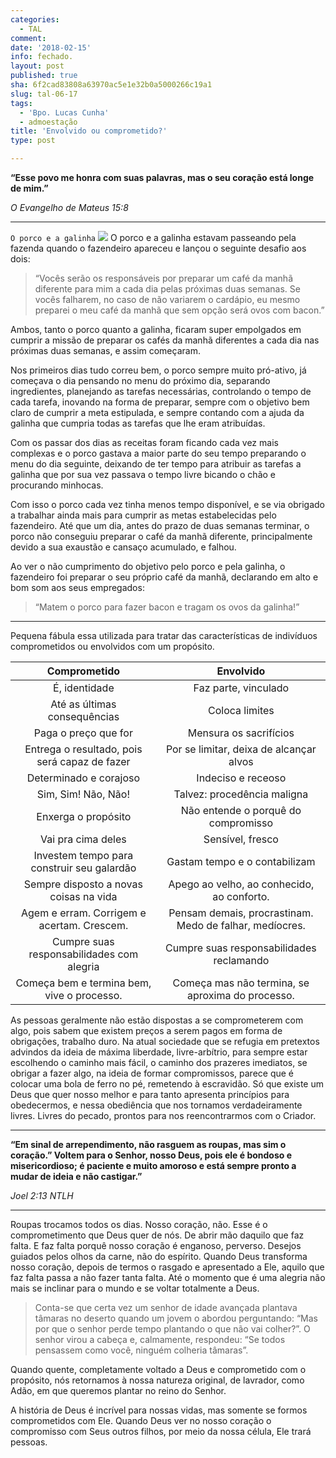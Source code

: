 ```yaml
---
categories:
  - TAL
comment: 
date: '2018-02-15'
info: fechado.
layout: post
published: true
sha: 6f2cad83808a63970ac5e1e32b0a5000266c19a1
slug: tal-06-17
tags:
  - 'Bpo. Lucas Cunha'
  - admoestação
title: 'Envolvido ou comprometido?'
type: post

---
```





**“Esse povo me honra com suas palavras, mas o seu coração está longe de mim.”**

*‭‭O Evangelho de Mateus‬ ‭15:8‬*

***

`O porco e a galinha`
![](http://i50.photobucket.com/albums/f316/marioseixas/Piggy_zpsahqj6hk6.jpg)
O porco e a galinha estavam passeando pela fazenda quando o fazendeiro apareceu e lançou o seguinte desafio aos dois:

>“Vocês serão os responsáveis por preparar um café da manhã diferente para mim a cada dia pelas próximas duas semanas. Se vocês falharem, no caso de não variarem o cardápio, eu mesmo preparei o meu café da manhã que sem opção será ovos com bacon.”

Ambos, tanto o porco quanto a galinha, ficaram super empolgados em cumprir a missão de preparar os cafés da manhã diferentes a cada dia nas próximas duas semanas, e assim começaram.

Nos primeiros dias tudo correu bem, o porco sempre muito pró-ativo, já começava o dia pensando no menu do próximo dia, separando ingredientes, planejando as tarefas necessárias, controlando o tempo de cada tarefa, inovando na forma de preparar, sempre com o objetivo bem claro de cumprir a meta estipulada, e sempre contando com a ajuda da galinha que cumpria todas as tarefas que lhe eram atribuídas.

Com os passar dos dias as receitas foram ficando cada vez mais complexas e o porco gastava a maior parte do seu tempo preparando o menu do dia seguinte, deixando de ter tempo para atribuir as tarefas a galinha que por sua vez passava o tempo livre bicando o chão e procurando minhocas.

Com isso o porco cada vez tinha menos tempo disponível, e se via obrigado a trabalhar ainda mais para cumprir as metas estabelecidas pelo fazendeiro. Até que um dia, antes do prazo de duas semanas terminar, o porco não conseguiu preparar o café da manhã diferente, principalmente devido a sua exaustão e cansaço acumulado, e falhou.

Ao ver o não cumprimento do objetivo pelo porco e pela galinha, o fazendeiro foi preparar o seu próprio café da manhã, declarando em alto e bom som aos seus empregados:

>“Matem o porco para fazer bacon e tragam os ovos da galinha!”

***

Pequena fábula essa utilizada para tratar das características de indivíduos comprometidos  ou envolvidos com um propósito.



|                 Comprometido                  |                        Envolvido                        |
| :-------------------------------------------: | :-----------------------------------------------------: |
|                 É, identidade                 |                  Faz parte, vinculado                   |
|         Até as últimas consequências          |                     Coloca limites                      |
|             Paga o preço que for              |                 Mensura os sacrifícios                  |
| Entrega o resultado, pois será capaz de fazer |         Por se limitar, deixa de alcançar alvos         |
|            Determinado e corajoso             |                   Indeciso e receoso                    |
|              Sim, Sim! Não, Não!              |               Talvez: procedência maligna               |
|              Enxerga o propósito              |           Não entende o porquê do compromisso           |
|              Vai pra cima deles               |                    Sensível, fresco                     |
|  Investem tempo para construir seu galardão   |              Gastam tempo e o contabilizam              |
|    Sempre disposto a novas coisas na vida     |       Apego ao velho, ao conhecido, ao conforto.        |
|  Agem e erram. Corrigem e acertam. Crescem.   | Pensam demais, procrastinam. Medo de falhar, medíocres. |
|   Cumpre suas responsabilidades com alegria   |        Cumpre suas responsabilidades reclamando         |
|  Começa bem e termina bem, vive o processo.   |    Começa mas não termina, se aproxima do processo.     |

As pessoas geralmente não estão dispostas a se comprometerem com algo, pois sabem que existem preços a serem pagos em forma de obrigações, trabalho duro. Na atual sociedade que se refugia em pretextos advindos da ideia de máxima liberdade, livre-arbítrio, para sempre estar escolhendo o caminho mais fácil, o caminho dos prazeres imediatos, se obrigar a fazer algo, na ideia de formar compromissos, parece que é colocar uma bola de ferro no pé, remetendo à escravidão. Só que existe um Deus que quer nosso melhor e para tanto apresenta princípios para obedecermos, e nessa obediência que nos tornamos verdadeiramente livres. Livres do pecado, prontos para nos reencontrarmos com o Criador.

***

**“Em sinal de arrependimento, não rasguem as roupas, mas sim o coração.” Voltem para o Senhor, nosso Deus, pois ele é bondoso e misericordioso; é paciente e muito amoroso e está sempre pronto a mudar de ideia e não castigar.”**

*‭‭Joel‬ ‭2:13‬ ‭NTLH‬‬*

***

Roupas trocamos todos os dias. Nosso coração, não. Esse é o comprometimento que Deus quer de nós. De abrir mão daquilo que faz falta. E faz falta porquê nosso coração é enganoso, perverso. Desejos guiados pelos olhos da carne, não do espírito. Quando Deus transforma nosso coração, depois de termos o rasgado e apresentado a Ele, aquilo que faz falta passa a não fazer tanta falta. Até o momento que é uma alegria não mais se inclinar para o mundo e se voltar totalmente a Deus.

> Conta-se que certa vez um senhor de idade avançada plantava tâmaras no deserto quando um jovem o abordou perguntando: “Mas por que o senhor perde tempo plantando o que não vai colher?”. O senhor virou a cabeça e, calmamente, respondeu: “Se todos pensassem como você, ninguém colheria tâmaras”.

Quando quente, completamente voltado a Deus e comprometido com o propósito, nós retornamos à nossa natureza original, de lavrador, como Adão, em que queremos plantar no reino do Senhor.

A história de Deus é incrível para nossas vidas, mas somente se formos comprometidos com Ele. Quando Deus ver no nosso coração o compromisso com Seus outros filhos, por meio da nossa célula, Ele trará pessoas.
